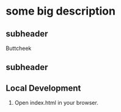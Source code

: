 # some big description 

## subheader

Buttcheek

## subheader

## Local Development 

1. Open index.html in your browser.